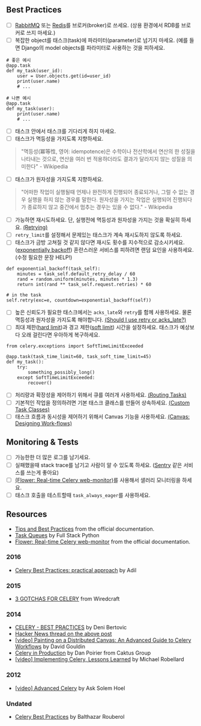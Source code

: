 ## Best Practices

- [ ] [RabbitMQ](https://www.rabbitmq.com/) 또는 [Redis](https://redis.io/)를 브로커(broker)로 쓰세요. (상용 환경에서 RDB를 브로커로 쓰지 마세요.)
- [ ] 복잡한 object를 태스크(task)에 파라미터(parameter)로 넘기지 마세요. (예를 들면 Django의 model objects를 파라미터로 사용하는 것을 피하세요.

```
# 좋은 예시
@app.task
def my_task(user_id):
    user = User.objects.get(id=user_id)
    print(user.name)
    # ...
```

```
# 나쁜 예시
@app.task
def my_task(user):
    print(user.name)
    # ...
```
- [ ] 태스크 안에서 태스크를 기다리게 하지 마세요.
- [ ] 태스크가 멱등성을 가지도록 지향하세요.
> "멱등성(冪等性, 영어: idempotence)은 수학이나 전산학에서 연산의 한 성질을 나타내는 것으로, 연산을 여러 번 적용하더라도 결과가 달라지지 않는 성질을 의미한다" - Wikipedia
- [ ] 태스크가 원자성을 가지도록 지향하세요.
> "어떠한 작업이 실행될때 언제나 완전하게 진행되어 종료되거나, 그럴 수 없는 경우 실행을 하지 않는 경우를 말한다. 원자성을 가지는 작업은 실행되어 진행되다가 종료하지 않고 중간에서 멈추는 경우는 있을 수 없다." - Wikipedia
- [ ] 가능하면 재시도하세요. 단, 실행전에 멱등성과 원자성을 가지는 것을 확실히 하세요.
[(Retrying)](http://docs.celeryproject.org/en/latest/userguide/tasks.html#retrying)
- [ ] `retry_limit`를 설정해서 문제있는 태스크가 계속 재시도하지 않도록 하세요. 
- [ ] 태스크가 금방 고쳐질 것 같지 않다면 재시도 횟수를 지수적으로 감소시키세요.([exponentially backoff](https://en.wikipedia.org/wiki/Exponential_backoff)) 혼란스러운 서비스를 피하려면 랜덤 요인을 사용하세요.(수정 필요한 문장 HELP!)

```
def exponential_backoff(task_self):
    minutes = task_self.default_retry_delay / 60
    rand = random.uniform(minutes, minutes * 1.3)
    return int(rand ** task_self.request.retries) * 60

# in the task
self.retry(exc=e, countdown=exponential_backoff(self))
```
- [ ] 높은 신뢰도가 필요한 태스크에서는 `acks_late`와 `retry`를 함께 사용하세요. 물론 멱등성과 원자성을 가지도록 해야합니다. [(Should I use retry or acks_late?)](http://docs.celeryproject.org/en/latest/faq.html#faq-acks-late-vs-retry)
- [ ] 최대 제한([hard limit]())과 경고 제한([soft limit]()) 시간을 설정하세요. 태스크가 예상보다 오래 걸린다면 우아하게 복구하세요. 

```
from celery.exceptions import SoftTimeLimitExceeded

@app.task(task_time_limit=60, task_soft_time_limit=45)
def my_task():
    try:
        something_possibly_long()
    except SoftTimeLimitExceeded:
        recover()
```
- [ ] 처리량과 확장성을 제어하기 위해서 큐를 여러개 사용하세요. [(Routing Tasks)](http://docs.celeryproject.org/en/latest/userguide/routing.html)
- [ ] 기본적인 작업을 정의하려면 기본 태스크 클래스를 만들어 상속하세요. [(Custom Task Classes)](http://docs.celeryproject.org/en/latest/userguide/tasks.html#custom-task-classes)
- [ ] 태스크 흐름과 동시성을 제어하기 위해서 Canvas 기능을 사용하세요. [(Canvas: Designing Work-flows)](http://docs.celeryproject.org/en/latest/userguide/canvas.html)

## Monitoring & Tests

- [ ] 가능한한 더 많은 로그를 남기세요. 
- [ ] 실패했을때 stack trace를 남기고 사람이 알 수 있도록 하세요. ([Sentry](https://sentry.io) 같은 서비스를 쓰는게 좋아요) 
- [ ] [(Flower: Real-time Celery web-monitor)](http://docs.celeryproject.org/en/latest/userguide/monitoring.html#flower-real-time-celery-web-monitor)를 사용해서 샐러리 모니터링을 하세요. 
- [ ] 태스크 호출을 테스트할때 `task_always_eager`를 사용하세요.

## Resources

- [Tips and Best Practices](http://celery.readthedocs.io/en/latest/userguide/tasks.html#tips-and-best-practices) from the official documentation.
- [Task Queues](https://www.fullstackpython.com/task-queues.html) by Full Stack Python
- [Flower: Real-time Celery web-monitor](http://celery.readthedocs.io/en/latest/userguide/monitoring.html#flower-real-time-celery-web-monitor) from the official documentation.

### 2016

- [Celery Best Practices: practical approach](https://khashtamov.com/en/celery-best-practices-practical-approach/) by Adil

### 2015

- [3 GOTCHAS FOR CELERY](https://wiredcraft.com/blog/3-gotchas-for-celery/) from Wiredcraft

### 2014

- [CELERY - BEST PRACTICES](https://denibertovic.com/posts/celery-best-practices/) by Deni Bertovic
- [Hacker News thread on the above post](https://news.ycombinator.com/item?id=7909201)
- [[video] Painting on a Distributed Canvas: An Advanced Guide to Celery Workflows](https://www.youtube.com/watch?v=XoMu8vhdc-A) by David Gouldin
- [Celery in Production](https://www.caktusgroup.com/blog/2014/09/29/celery-production/) by Dan Poirier from Caktus Group
- [[video] Implementing Celery, Lessons Learned](https://www.youtube.com/watch?v=hmtSe0yPi6I) by Michael Robellard

### 2012

- [[video] Advanced Celery](https://www.youtube.com/watch?v=gpKMwPoldak&t=1416s) by Ask Solem Hoel

### Undated

- [Celery Best Practices](https://blog.balthazar-rouberol.com/celery-best-practices) by Balthazar Rouberol
